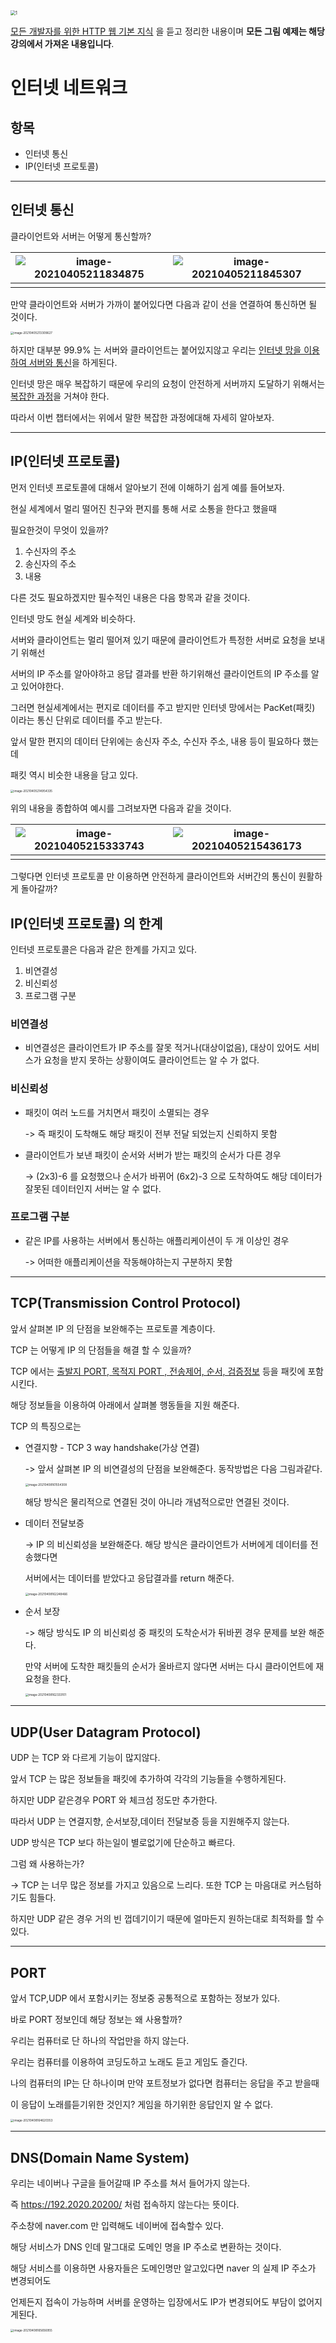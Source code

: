 <img src="https://cdn.inflearn.com/public/files/courses/326277/4df75704-dd5d-403f-be3c-6860251d4326/326277-kor-b.jpg" alt="1" style="zoom: 50%;" />

[모든 개발자를 위한 HTTP 웹 기본 지식](https://www.inflearn.com/course/http-웹-네트워크/dashboard) 을 듣고 정리한 내용이며 **모든 그림 예제는 해당 강의에서 가져온 내용입니다**.

# 인터넷 네트워크

## 항목

- 인터넷 통신
- IP(인터넷 프로토콜)

------------



## 인터넷 통신

클라이언트와 서버는 어떻게 통신할까?

| ![image-20210405211834875](https://tva1.sinaimg.cn/large/008eGmZEgy1gp956fi9c8j31hc0u0gwn.jpg) | ![image-20210405211845307](https://tva1.sinaimg.cn/large/008eGmZEgy1gp956q7n6pj31hc0u0wpb.jpg) |
| ------------------------------------------------------------ | ------------------------------------------------------------ |
|                                                              |                                                              |

만약 클라이언트와 서버가 가까이 붙어있다면  다음과 같이 선을 연결하여 통신하면 될 것이다.

<img src="https://tva1.sinaimg.cn/large/008eGmZEgy1gp959m13sdj31hc0u0ake.jpg" alt="image-20210405213309627" style="zoom: 33%;" />

하지만 대부분 99.9% 는 서버와 클라이언트는 붙어있지않고 우리는 <u>인터넷 망을 이용하여 서버와 통신</u>을 하게된다.

인터넷 망은 매우 복잡하기 때문에 우리의 요청이 안전하게 서버까지 도달하기 위해서는 <u>복잡한 과정</u>을 거쳐야 한다.

따라서 이번 챕터에서는 위에서 말한 복잡한 과정에대해 자세히 알아보자.



----------------

## IP(인터넷 프로토콜)

먼저 인터넷 프로토콜에 대해서 알아보기 전에 이해하기 쉽게 예를 들어보자.

현실 세계에서 멀리 떨어진 친구와 편지를 통해 서로 소통을 한다고 했을때

필요한것이 무엇이 있을까?

1. 수신자의 주소
2. 송신자의 주소
3. 내용

다른 것도 필요하겠지만 필수적인 내용은 다음 항목과 같을 것이다.



인터넷 망도 현실 세계와 비슷하다. 

서버와 클라이언트는 멀리 떨어져 있기 때문에 클라이언트가 특정한 서버로 요청을 보내기 위해선

서버의 IP 주소를 알아야하고 응답 결과를 반환 하기위해선 클라이언트의 IP 주소를 알고 있어야한다. 



그러면 현실세계에서는 편지로 데이터를 주고 받지만 인터넷 망에서는 PacKet(패킷) 이라는 통신 단위로 데이터를 주고 받는다.

앞서 말한 편지의 데이터 단위에는 송신자 주소, 수신자 주소, 내용 등이 필요하다 했는데

패킷 역시 비슷한 내용을 담고 있다.

<img src="https://tva1.sinaimg.cn/large/008eGmZEgy1gp95qzeok2j31hc0u0dp9.jpg" alt="image-20210405214954335" style="zoom:33%;" />



위의 내용을 종합하여 예시를 그려보자면 다음과 같을 것이다.

| ![image-20210405215333743](https://tva1.sinaimg.cn/large/008eGmZEgy1gp95uso6doj31hc0u0gza.jpg) | ![image-20210405215436173](https://tva1.sinaimg.cn/large/008eGmZEgy1gp95vvt97aj31hc0u0tm2.jpg) |
| ------------------------------------------------------------ | ------------------------------------------------------------ |
|                                                              |                                                              |



그렇다면 인터넷 프로토콜 만 이용하면 안전하게 클라이언트와 서버간의 통신이 원활하게 돌아갈까?



## IP(인터넷 프로토콜) 의 한계



인터넷 프로토콜은 다음과 같은 한계를 가지고 있다. 

1. 비연결성
2. 비신뢰성
3. 프로그램 구분



### 비연결성

- 비연결성은 클라이언트가 IP 주소를 잘못 적거나(대상이없음), 대상이 있어도 서비스가 요청을 받지 못하는 상황이여도 클라이언트는 알 수 가 없다.

### 비신뢰성

- 패킷이 여러 노드를 거치면서 패킷이 소멸되는 경우

  -> 즉 패킷이 도착해도 해당 패킷이 전부 전달 되었는지 신뢰하지 못함

- 클라이언트가 보낸 패킷이 순서와 서버가 받는 패킷의 순서가 다른 경우

  -> (2x3)-6 를 요청했으나 순서가 바뀌어 (6x2)-3 으로 도착하여도 해당 데이터가 잘못된 데이터인지 서버는 알 수 없다.  

### 프로그램 구분

- 같은 IP를 사용하는 서버에서 통신하는 애플리케이션이 두 개 이상인 경우

  -> 어떠한 애플리케이션을 작동해야하는지 구분하지 못함

---
## TCP(Transmission Control Protocol)

앞서 살펴본 IP 의 단점을 보완해주는 프로토콜 계층이다.

TCP 는 어떻게 IP 의 단점들을 해결 할 수 있을까?

TCP 에서는 <u>출발지 PORT,  목적지 PORT , 전송제어, 순서, 검증정보</u> 등을 패킷에 포함시킨다.

해당 정보들을 이용하여 아래에서 살펴볼 행동들을 지원 해준다.



TCP 의 특징으로는

- 연결지향 - TCP 3 way handshake(가상 연결)

  -> 앞서 살펴본 IP 의 비연결성의 단점을 보완해준다. 동작방법은 다음 그림과같다.

  <img src="https://tva1.sinaimg.cn/large/008eGmZEly1gpccytx9wgj31hc0u0wx8.jpg" alt="image-20210408161554308" style="zoom:33%;" />

  해당 방식은 물리적으로 연결된 것이 아니라 개념적으로만 연결된 것이다.



- 데이터 전달보증

  -> IP 의 비신뢰성을 보완해준다. 해당 방식은 클라이언트가 서버에게 데이터를 전송했다면

  서버에서는 데이터를 받았다고 응답결과를 return 해준다.

  <img src="https://tva1.sinaimg.cn/large/008eGmZEly1gpcd5zr3glj31hc0u0k3f.jpg" alt="image-20210408162248466" style="zoom:33%;" />



- 순서 보장

  -> 해당 방식도 IP 의 비신뢰성 중 패킷의 도착순서가 뒤바뀐 경우 문제를 보완 해준다.

  만약 서버에 도착한 패킷들의 순서가 올바르지 않다면 서버는 다시 클라이언트에 재요청을 한다.

  <img src="https://tva1.sinaimg.cn/large/008eGmZEly1gpcd6fvzfoj31hc0u0gy7.jpg" alt="image-20210408162333101" style="zoom:33%;" />



-------

## UDP(User Datagram Protocol)

UDP 는 TCP 와 다르게 기능이 많지않다.

앞서 TCP 는 많은 정보들을 패킷에 추가하여 각각의 기능들을 수행하게된다.

하지만 UDP 같은경우 PORT 와 체크섬 정도만 추가한다.

따라서 UDP 는 연결지향, 순서보장,데이터 전달보증 등을 지원해주지 않는다.

UDP 방식은 TCP 보다 하는일이 별로없기에 단순하고 빠르다.

그럼 왜 사용하는가?

-> TCP 는 너무 많은 정보를 가지고 있음으로 느리다. 또한 TCP 는 마음대로 커스텀하기도 힘들다.

하지만 UDP 같은 경우 거의 빈 껍데기이기 때문에 얼마든지 원하는대로 최적화를 할 수 있다.

-------------

## PORT

앞서 TCP,UDP 에서 포함시키는 정보중 공통적으로 포함하는 정보가 있다.

바로 PORT 정보인데 해당 정보는 왜 사용할까?

우리는 컴퓨터로 단 하나의 작업만을 하지 않는다.

우리는 컴퓨터를 이용하여 코딩도하고 노래도 듣고 게임도 즐긴다.

나의 컴퓨터의 IP는 단 하나이며 만약 포트정보가 없다면 컴퓨터는 응답을 주고 받을때

이 응답이 노래를듣기위한 것인지? 게임을 하기위한 응답인지 알 수 없다.

<img src="https://tva1.sinaimg.cn/large/008eGmZEly1gpcdu26jerj31hc0u0k6x.jpg" alt="image-20210408164620353" style="zoom:33%;" />

---------

## DNS(Domain Name System)

우리는 네이버나 구글을 들어갈때 IP 주소를 쳐서 들어가지 않는다.

즉 https://192.2020.20200/ 처럼 접속하지 않는다는 뜻이다.

주소창에 naver.com 만 입력해도 네이버에 접속할수 있다.

해당 서비스가 DNS 인데 말그대로 도메인 명을 IP 주소로 변환하는 것이다.

해당 서비스를 이용하면 사용자들은 도메인명만 알고있다면 naver 의 실제 IP 주소가 변경되어도

언제든지 접속이 가능하며 서버를 운영하는 입장에서도 IP가 변경되어도 부담이 없어지게된다.

<img src="https://tva1.sinaimg.cn/large/008eGmZEly1gpce534gg7j31hc0u0k6q.jpg" alt="image-20210408165656955" style="zoom:33%;" />